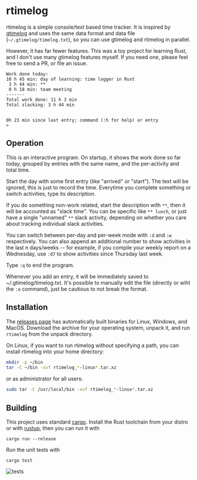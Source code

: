 rtimelog
========

rtimelog is a simple console/text based time tracker. It is inspired by
[gtimelog](https://gtimelog.org/) and uses the same data format and data file
(`~/.gtimelog/timelog.txt`), so you can use gtimelog and rtimelog in parallel.

However, it has far fewer features. This was a toy project for learning Rust,
and I don't use many gtimelog features myself. If you need one, please feel
free to send a PR, or file an issue.

```
Work done today:
10 h 45 min: day of learning: time logger in Rust
 3 h 44 min: **
 0 h 18 min: team meeting
-------
Total work done: 11 h 3 min
Total slacking: 3 h 44 min


0h 23 min since last entry; command (:h for help) or entry
>
```

Operation
---------
This is an interactive program. On startup, it shows the work done so far
today, grouped by entries with the same name, and the per-activity and total
time.

Start the day with some first entry (like "arrived" or "start"). The text will
be ignored, this is just to record the time. Everytime you complete something
or switch activities, type its description.

If you do something non-work related, start the description with `**`, then it
will be accounted as "slack time". You can be specific like `** lunch`, or just
have a single "unnamed" `**` slack activity, depending on whether you care
about tracking individual slack activities.

You can switch between per-day and per-week mode with `:d` and `:w`
respectively. You can also append an additional number to show activities in
the last n days/weeks -- for example, if you compile your weekly report on a
Wednesday, use `:d7` to show activities since Thursday last week.

Type `:q` to end the program.

Whenever you add an entry, it will be immediately saved to
~/.gtimelog/timelog.txt. It's possible to manually edit the file (directly or
wiht the `:e` command), just be cautious to not break the format.

Installation
------------
The [releases page](https://github.com/martinpitt/rtimelog/releases) has
automatically built binaries for Linux, Windows, and MacOS. Download the
archive for your operating system, unpack it, and run `rtimelog` from the
unpack directory.

On Linux, if you want to run rtimelog without specifying a path, you can
install rtimelog into your home directory:

```sh
mkdir -p ~/bin
tar -C ~/bin -xvf rtimelog_*-linux*.tar.xz
```

or as administrator for all users:

```sh
sudo tar -C /usr/local/bin -xvf rtimelog_*-linux*.tar.xz
```

Building
--------

This project uses standard [cargo](https://doc.rust-lang.org/cargo/). Install
the Rust toolchain from your distro or with
[rustup](https://doc.rust-lang.org/cargo/getting-started/installation.html), then
you can run it with

    cargo run --release

Run the unit tests with

    cargo test

![tests](https://github.com/martinpitt/rtimelog/actions/workflows/tests.yml/badge.svg)
